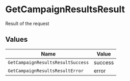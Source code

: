 # GetCampaignResultsResult

Result of the request


## Values

| Name                              | Value                             |
| --------------------------------- | --------------------------------- |
| `GetCampaignResultsResultSuccess` | success                           |
| `GetCampaignResultsResultError`   | error                             |